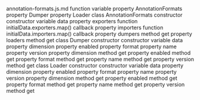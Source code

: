 annotation-formats.js.md
function <function>
	variable <unknown>
		property AnnotationFormats
		property Dumper
		property Loader
	class AnnotationFormats
		constructor constructor
			variable data
				property exporters
					function initialData.exporters.map() callback
				property importers
					function initialData.importers.map() callback
			property dumpers
				method get
			property loaders
				method get
	class Dumper
		constructor constructor
			variable data
				property dimension
				property enabled
				property format
				property name
				property version
			property dimension
				method get
			property enabled
				method get
			property format
				method get
			property name
				method get
			property version
				method get
	class Loader
		constructor constructor
			variable data
				property dimension
				property enabled
				property format
				property name
				property version
			property dimension
				method get
			property enabled
				method get
			property format
				method get
			property name
				method get
			property version
				method get
